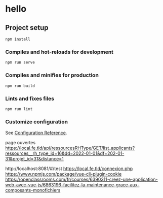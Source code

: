# hello

## Project setup
```
npm install
```

### Compiles and hot-reloads for development
```
npm run serve
```

### Compiles and minifies for production
```
npm run build
```

### Lints and fixes files
```
npm run lint
```

### Customize configuration
See [Configuration Reference](https://cli.vuejs.org/config/).


page ouvertes
https://local.fe.tld/api/ressourcesRHType/GET/list_applicants?ressources__rh_type_id=16&dd=2022-01-01&df=202-01-31&projet_id=31&distance=1

http://localhost:8081/#/test
https://local.fe.tld/connexion.php
https://www.npmjs.com/package/vue-cli-plugin-cookie
https://openclassrooms.com/fr/courses/6390311-creez-une-application-web-avec-vue-js/6863196-facilitez-la-maintenance-grace-aux-composants-monofichiers